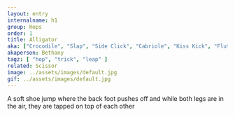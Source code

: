 ```yaml
---
layout: entry
internalname: h1
group: Hops
order: 1
title: Alligator
aka: ["Crocodile", "Slap", "Side Click", "Cabriole", "Kiss Kick", "Flutter", "Clap", "Smack", "Chomp", "Thigh Slapper", "Clamp", "Slap Kick", "Scissor", "Capri", "Slice", "Staple Kick", "Dead Fish", "Bump Up", "Connect", "Snap Up", "Tip Out", "Hit Out", "Pop"]
akaperson: Bethany
tagz: [ "hop", "trick", "leap" ]
related: Scissor
image: ../assets/images/default.jpg
gif: ../assets/images/default.jpg
---
```

A soft shoe jump where the back foot pushes off and while both legs are in the air, they are tapped on top of each other